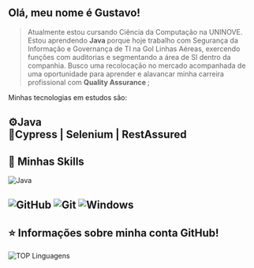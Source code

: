 ##  Olá, meu nome é <strong>Gustavo!</strong>

>Atualmente estou cursando Ciência da Computação na UNINOVE. Estou aprendendo <strong> Java </strong> porque hoje trabalho com Segurança da Informação e Governança de TI na Gol Linhas Aéreas, exercendo funções com auditorias e segmentando a área de SI dentro da companhia. Busco uma recolocação no mercado acompanhada de uma oportunidade para aprender e alavancar minha carreira profissional com <strong> Quality Assurance </strong>;

Minhas tecnologias em estudos são:

⚙️Java<br>
🤖Cypress | Selenium | RestAssured
----

## 🚀 Minhas Skills

![Java](https://img.shields.io/badge/java-%23ED8B00.svg?style=for-the-badge&logo=openjdk&logoColor=white)

![GitHub](https://img.shields.io/badge/github-%23121011.svg?style=for-the-badge&logo=github&logoColor=white)
![Git](https://img.shields.io/badge/GIT-E44C30?style=for-the-badge&logo=git&logoColor=white)
![Windows](https://img.shields.io/badge/Windows-000?style=for-the-badge&logo=windows&logoColor=2CA5E0)
---

## ⭐ Informações sobre minha conta GitHub!
![TOP Linguagens](https://github-readme-stats.vercel.app/api/top-langs/?username=gtantunes&layout=compact&theme=dracula)
